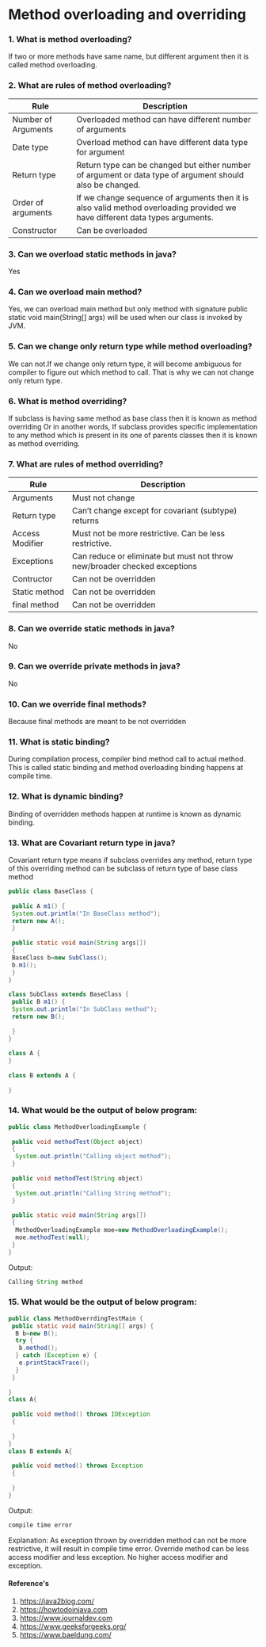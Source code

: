 # Method overloading and overriding

### 1. What is method overloading?
If two or more methods have same name, but different argument then it is called method overloading.

### 2. What are rules of method overloading?
Rule | Description
---- | -----------
Number of Arguments	| Overloaded method can have different number of arguments
Date type | Overload method can have different data type for argument
Return type | Return type can be changed but either number of argument or data type of argument should also be changed.
Order of arguments | If we change sequence of arguments then it is also valid method overloading provided we have different data types arguments.
Constructor | Can be overloaded

### 3. Can we overload static methods in java?
Yes

### 4. Can we overload main method?
Yes, we can overload main method but only method with signature public static void main(String[] args) will be used when our class is invoked by JVM.

### 5. Can we change only return type while method overloading?
We can not.If we change only return type, it will become ambiguous for compiler to figure out which method to call. That is why we can not change only return type.

### 6. What is method overriding?
If subclass is having same method as base class then it is known as method overriding Or in another words, If subclass provides specific implementation to any method which is present in its one of parents classes then it is known as method overriding.

### 7. What are rules of method overriding?
Rule | Description
---- | -----------
Arguments | Must not change
Return type | Can’t change except for covariant (subtype) returns
Access Modifier | Must not be more restrictive. Can be less restrictive.
Exceptions | Can reduce or eliminate but must not throw new/broader checked exceptions
Contructor | Can not be overridden
Static method |	Can not be overridden
final method | Can not be overridden

### 8. Can we override static methods in java?
No

### 9. Can we override private methods in java?
No

### 10. Can we override final methods?
Because final methods are meant to be not overridden

### 11. What is static binding?
During compilation process, compiler bind method call to actual method. This is called static binding and method overloading binding happens at compile time.

### 12. What is dynamic binding?
Binding of overridden methods happen at runtime is known as dynamic binding.

### 13. What are Covariant return type in java?
Covariant return type means if subclass overrides any method, return type of this overriding method can be subclass of return type of base class method
```java
public class BaseClass {
 
 public A m1() {
 System.out.println("In BaseClass method");
 return new A();
 }
 
 public static void main(String args[])
 {
 BaseClass b=new SubClass();
 b.m1();
 }
}
 
class SubClass extends BaseClass {
 public B m1() {
 System.out.println("In SubClass method");
 return new B();
 
 }
}
 
class A {
}
 
class B extends A {
 
}
```
### 14. What would be the output of below program:
```java
public class MethodOverloadingExample {
 
 public void methodTest(Object object)
 {
  System.out.println("Calling object method");
 }
 
 public void methodTest(String object)
 {
  System.out.println("Calling String method");
 }
 
 public static void main(String args[])
 {
  MethodOverloadingExample moe=new MethodOverloadingExample();
  moe.methodTest(null);
 }
}
```

Output:
```java
Calling String method
```

### 15. What would be the output of below program:
```java
public class MethodOverrdingTestMain { 
 public static void main(String[] args) {
  B b=new B();
  try {
   b.method();
  } catch (Exception e) {
   e.printStackTrace();
  }
 }
 
}
class A{
 
 public void method() throws IOException
 {
  
 }
}
class B extends A{
 
 public void method() throws Exception
 {
  
 }
}
```
Output:
```java 
compile time error
```
Explanation:
As exception thrown by overridden method can not be more restrictive, it will result in compile time error.
Override method can be less access modifier and less exception. No higher access modifier and exception.

#### Reference's ####
01. https://java2blog.com/
02. https://howtodoinjava.com
03. https://www.journaldev.com
04. https://www.geeksforgeeks.org/
05. https://www.baeldung.com/


